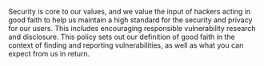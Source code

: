 Security is core to our values, and we value the input of hackers acting in good faith to help us maintain a high standard for the security and privacy for our users. This includes encouraging responsible vulnerability research and disclosure. This policy sets out our definition of good faith in the context of finding and reporting vulnerabilities, as well as what you can expect from us in return.

